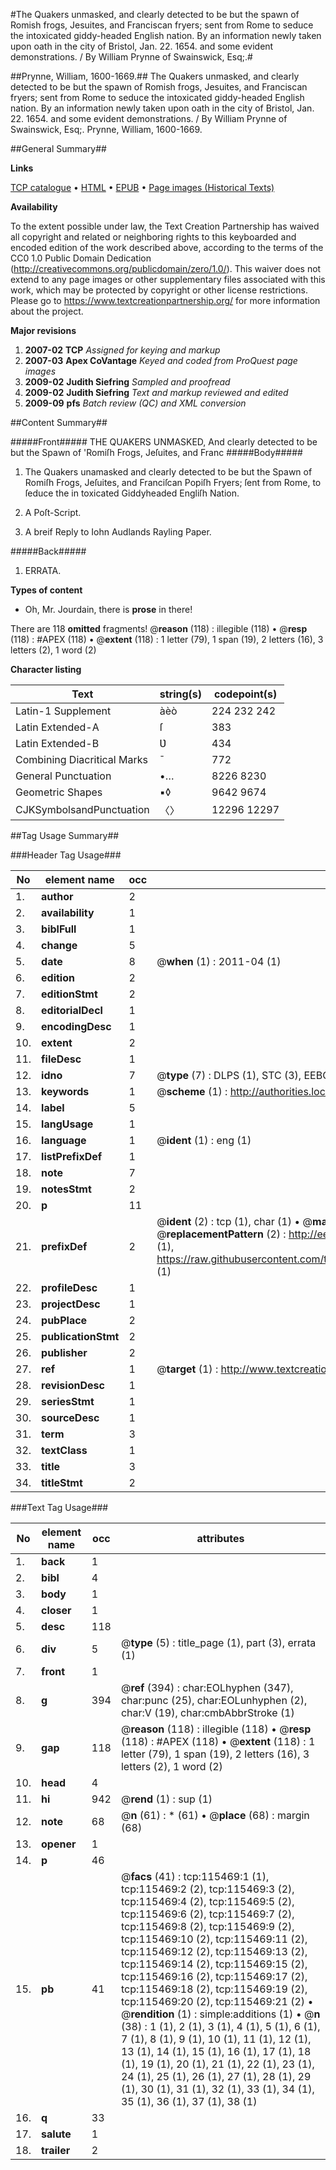 #The Quakers unmasked, and clearly detected to be but the spawn of Romish frogs, Jesuites, and Franciscan fryers; sent from Rome to seduce the intoxicated giddy-headed English nation. By an information newly taken upon oath in the city of Bristol, Jan. 22. 1654. and some evident demonstrations. / By William Prynne of Swainswick, Esq;.#

##Prynne, William, 1600-1669.##
The Quakers unmasked, and clearly detected to be but the spawn of Romish frogs, Jesuites, and Franciscan fryers; sent from Rome to seduce the intoxicated giddy-headed English nation. By an information newly taken upon oath in the city of Bristol, Jan. 22. 1654. and some evident demonstrations. / By William Prynne of Swainswick, Esq;.
Prynne, William, 1600-1669.

##General Summary##

**Links**

[TCP catalogue](http://www.ota.ox.ac.uk/tcp/)  • 
[HTML](http://tei.it.ox.ac.uk/tcp/Texts-HTML/free/A91/A91253.html)  • 
[EPUB](http://tei.it.ox.ac.uk/tcp/Texts-EPUB/free/A91/A91253.epub) • 
[Page images (Historical Texts)](https://historicaltexts.jisc.ac.uk/eebo-99863279e)

**Availability**

To the extent possible under law, the Text Creation Partnership has waived all copyright and related or neighboring rights to this keyboarded and encoded edition of the work described above, according to the terms of the CC0 1.0 Public Domain Dedication (http://creativecommons.org/publicdomain/zero/1.0/). This waiver does not extend to any page images or other supplementary files associated with this work, which may be protected by copyright or other license restrictions. Please go to https://www.textcreationpartnership.org/ for more information about the project.

**Major revisions**

1. __2007-02__ __TCP__ *Assigned for keying and markup*
1. __2007-03__ __Apex CoVantage__ *Keyed and coded from ProQuest page images*
1. __2009-02__ __Judith Siefring__ *Sampled and proofread*
1. __2009-02__ __Judith Siefring__ *Text and markup reviewed and edited*
1. __2009-09__ __pfs__ *Batch review (QC) and XML conversion*

##Content Summary##

#####Front#####
THE QUAKERS UNMASKED, And clearly detected to be but the Spawn of 'Romiſh Frogs, Jeſuites, and Franc
#####Body#####

1. The Quakers unamasked and clearly detected to be but the Spawn of Romiſh Frogs, Jeſuites, and Franciſcan Popiſh Fryers; ſent from Rome, to ſeduce the in toxicated Giddyheaded Engliſh Nation.

1. A Poſt-Script.

1. A breif Reply to Iohn Audlands Rayling Paper.

#####Back#####

1. ERRATA.

**Types of content**

  * Oh, Mr. Jourdain, there is **prose** in there!

There are 118 **omitted** fragments! 
 @__reason__ (118) : illegible (118)  •  @__resp__ (118) : #APEX (118)  •  @__extent__ (118) : 1 letter (79), 1 span (19), 2 letters (16), 3 letters (2), 1 word (2)

**Character listing**


|Text|string(s)|codepoint(s)|
|---|---|---|
|Latin-1 Supplement|àèò|224 232 242|
|Latin Extended-A|ſ|383|
|Latin Extended-B|Ʋ|434|
|Combining             Diacritical Marks|̄|772|
|General Punctuation|•…|8226 8230|
|Geometric Shapes|▪◊|9642 9674|
|CJKSymbolsandPunctuation|〈〉|12296 12297|

##Tag Usage Summary##

###Header Tag Usage###

|No|element name|occ|attributes|
|---|---|---|---|
|1.|__author__|2||
|2.|__availability__|1||
|3.|__biblFull__|1||
|4.|__change__|5||
|5.|__date__|8| @__when__ (1) : 2011-04 (1)|
|6.|__edition__|2||
|7.|__editionStmt__|2||
|8.|__editorialDecl__|1||
|9.|__encodingDesc__|1||
|10.|__extent__|2||
|11.|__fileDesc__|1||
|12.|__idno__|7| @__type__ (7) : DLPS (1), STC (3), EEBO-CITATION (1), PROQUEST (1), VID (1)|
|13.|__keywords__|1| @__scheme__ (1) : http://authorities.loc.gov/ (1)|
|14.|__label__|5||
|15.|__langUsage__|1||
|16.|__language__|1| @__ident__ (1) : eng (1)|
|17.|__listPrefixDef__|1||
|18.|__note__|7||
|19.|__notesStmt__|2||
|20.|__p__|11||
|21.|__prefixDef__|2| @__ident__ (2) : tcp (1), char (1)  •  @__matchPattern__ (2) : ([0-9\-]+):([0-9IVX]+) (1), (.+) (1)  •  @__replacementPattern__ (2) : http://eebo.chadwyck.com/downloadtiff?vid=$1&page=$2 (1), https://raw.githubusercontent.com/textcreationpartnership/Texts/master/tcpchars.xml#$1 (1)|
|22.|__profileDesc__|1||
|23.|__projectDesc__|1||
|24.|__pubPlace__|2||
|25.|__publicationStmt__|2||
|26.|__publisher__|2||
|27.|__ref__|1| @__target__ (1) : http://www.textcreationpartnership.org/docs/. (1)|
|28.|__revisionDesc__|1||
|29.|__seriesStmt__|1||
|30.|__sourceDesc__|1||
|31.|__term__|3||
|32.|__textClass__|1||
|33.|__title__|3||
|34.|__titleStmt__|2||


###Text Tag Usage###

|No|element name|occ|attributes|
|---|---|---|---|
|1.|__back__|1||
|2.|__bibl__|4||
|3.|__body__|1||
|4.|__closer__|1||
|5.|__desc__|118||
|6.|__div__|5| @__type__ (5) : title_page (1), part (3), errata (1)|
|7.|__front__|1||
|8.|__g__|394| @__ref__ (394) : char:EOLhyphen (347), char:punc (25), char:EOLunhyphen (2), char:V (19), char:cmbAbbrStroke (1)|
|9.|__gap__|118| @__reason__ (118) : illegible (118)  •  @__resp__ (118) : #APEX (118)  •  @__extent__ (118) : 1 letter (79), 1 span (19), 2 letters (16), 3 letters (2), 1 word (2)|
|10.|__head__|4||
|11.|__hi__|942| @__rend__ (1) : sup (1)|
|12.|__note__|68| @__n__ (61) : * (61)  •  @__place__ (68) : margin (68)|
|13.|__opener__|1||
|14.|__p__|46||
|15.|__pb__|41| @__facs__ (41) : tcp:115469:1 (1), tcp:115469:2 (2), tcp:115469:3 (2), tcp:115469:4 (2), tcp:115469:5 (2), tcp:115469:6 (2), tcp:115469:7 (2), tcp:115469:8 (2), tcp:115469:9 (2), tcp:115469:10 (2), tcp:115469:11 (2), tcp:115469:12 (2), tcp:115469:13 (2), tcp:115469:14 (2), tcp:115469:15 (2), tcp:115469:16 (2), tcp:115469:17 (2), tcp:115469:18 (2), tcp:115469:19 (2), tcp:115469:20 (2), tcp:115469:21 (2)  •  @__rendition__ (1) : simple:additions (1)  •  @__n__ (38) : 1 (1), 2 (1), 3 (1), 4 (1), 5 (1), 6 (1), 7 (1), 8 (1), 9 (1), 10 (1), 11 (1), 12 (1), 13 (1), 14 (1), 15 (1), 16 (1), 17 (1), 18 (1), 19 (1), 20 (1), 21 (1), 22 (1), 23 (1), 24 (1), 25 (1), 26 (1), 27 (1), 28 (1), 29 (1), 30 (1), 31 (1), 32 (1), 33 (1), 34 (1), 35 (1), 36 (1), 37 (1), 38 (1)|
|16.|__q__|33||
|17.|__salute__|1||
|18.|__trailer__|2||
